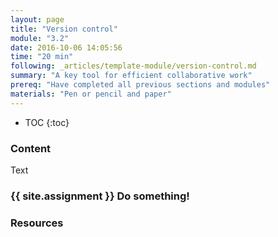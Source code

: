 ```yaml
---
layout: page
title: "Version control"
module: "3.2"
date: 2016-10-06 14:05:56
time: "20 min"
following: _articles/template-module/version-control.md
summary: "A key tool for efficient collaborative work"
prereq: "Have completed all previous sections and modules"
materials: "Pen or pencil and paper"
---
```

* TOC
{:toc}

### Content
Text

### {{ site.assignment }} Do something!

### Resources
